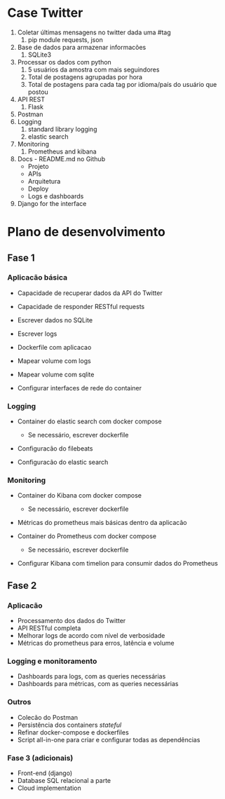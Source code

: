 # Case Twitter
1. Coletar últimas mensagens no twitter dada uma #tag
	1. pip module requests, json
2. Base de dados para armazenar informacões
	1. SQLite3
3. Processar os dados com python
	1. 5 usuários da amostra com mais seguindores
	2. Total de postagens agrupadas por hora
	3. Total de postagens para cada tag por idioma/país do usuário que postou
4. API REST
	1. Flask
5. Postman
6. Logging
	1. standard library logging
	2. elastic search
7. Monitoring
	1. Prometheus and kibana
8. Docs - README.md no Github
	- Projeto
	- APIs
	- Arquitetura
	- Deploy
	- Logs e dashboards
9. Django for the interface

# Plano de desenvolvimento

## Fase 1
### Aplicacão básica
* Capacidade de recuperar dados da API do Twitter
* Capacidade de responder RESTful requests
* Escrever dados no SQLite
* Escrever logs

* Dockerfile com aplicacao
* Mapear volume com logs
* Mapear volume com sqlite
* Configurar interfaces de rede do container

### Logging
* Container do elastic search com docker compose
    * Se necessário, escrever dockerfile

* Configuracão do filebeats
* Configuracão do elastic search

### Monitoring
* Container do Kibana com docker compose
    * Se necessário, escrever dockerfile
 
* Métricas do prometheus mais básicas dentro da aplicacão
* Container do Prometheus com docker compose
    * Se necessário, escrever dockerfile
* Configurar Kibana com timelion para consumir dados do Prometheus

## Fase 2
### Aplicacão
* Processamento dos dados do Twitter
* API RESTful completa
* Melhorar logs de acordo com nível de verbosidade
* Métricas do prometheus para erros, latência e volume

### Logging e monitoramento
* Dashboards para logs, com as queries necessárias
* Dashboards para métricas, com as queries necessárias

### Outros
* Colecão do Postman
* Persistência dos containers *stateful*
* Refinar docker-compose e dockerfiles
* Script all-in-one para criar e configurar todas as dependências

### Fase 3 (adicionais)
* Front-end (django)
* Database SQL relacional a parte
* Cloud implementation
